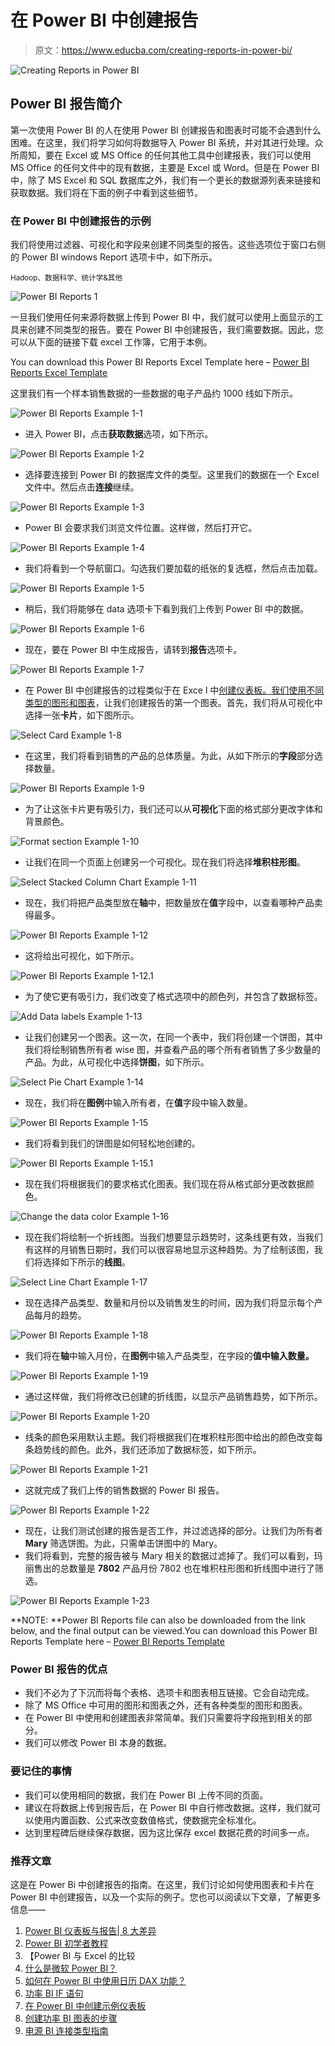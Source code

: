 # 在 Power BI 中创建报告

> 原文：<https://www.educba.com/creating-reports-in-power-bi/>

![Creating Reports in Power BI](img/b9185fb5727f7a35889917d73756abe4.png "Creating Reports in Power BI")



## Power BI 报告简介

第一次使用 Power BI 的人在使用 Power BI 创建报告和图表时可能不会遇到什么困难。在这里，我们将学习如何将数据导入 Power BI 系统，并对其进行处理。众所周知，要在 Excel 或 MS Office 的任何其他工具中创建报表，我们可以使用 MS Office 的任何文件中的现有数据，主要是 Excel 或 Word。但是在 Power BI 中，除了 MS Excel 和 SQL 数据库之外，我们有一个更长的数据源列表来链接和获取数据。我们将在下面的例子中看到这些细节。

### 在 Power BI 中创建报告的示例

我们将使用过滤器、可视化和字段来创建不同类型的报告。这些选项位于窗口右侧的 Power BI windows Report 选项卡中，如下所示。

<small>Hadoop、数据科学、统计学&其他</small>

![Power BI Reports 1](img/ff7bdf5c27e0f6ef1c3151c970ebfc95.png)



一旦我们使用任何来源将数据上传到 Power BI 中，我们就可以使用上面显示的工具来创建不同类型的报告。要在 Power BI 中创建报告，我们需要数据。因此，您可以从下面的链接下载 excel 工作簿，它用于本例。

You can download this Power BI Reports Excel Template here – [Power BI Reports Excel Template](#popmake-167767)

这里我们有一个样本销售数据的一些数据的电子产品约 1000 线如下所示。

![Power BI Reports Example 1-1](img/b9bdb378cfbde0c950bca5d9dbdba794.png "Power BI Reports Example 1-1")



*   进入 Power BI，点击**获取数据**选项，如下所示。

![Power BI Reports Example 1-2](img/6406537ed41520bcdac8e07b31c0d4f5.png "Power BI Reports Example 1-2")



*   选择要连接到 Power BI 的数据库文件的类型。这里我们的数据在一个 Excel 文件中。然后点击**连接**继续。

![Power BI Reports Example 1-3](img/3ed751aa047ac0cd0b98e4139e5419c2.png)



*   Power BI 会要求我们浏览文件位置。这样做，然后打开它。

![Power BI Reports Example 1-4](img/944e3420700f5ad7ed921ec3eabda639.png)



*   我们将看到一个导航窗口。勾选我们要加载的纸张的复选框，然后点击加载。

![Power BI Reports Example 1-5](img/eca7cecb7d0aaae753c5793f09d6c442.png)



*   稍后，我们将能够在 data 选项卡下看到我们上传到 Power BI 中的数据。

![Power BI Reports Example 1-6](img/6ba4f16042ab611010dd05878fd84583.png)



*   现在，要在 Power BI 中生成报告，请转到**报告**选项卡。

![Power BI Reports Example 1-7](img/19fd174ebe18ad2f0e81b78ad1db8bec.png)



*   在 Power BI 中创建报告的过程类似于在 Exce l 中[创建仪表板。我们使用不同类型的](https://www.educba.com/dashboard-in-excel/)[图形和图表](https://www.educba.com/excel-charts-graphs/)，让我们创建报告的第一个图表。首先，我们将从可视化中选择一张**卡片**，如下图所示。

![Select Card Example 1-8](img/8eedcc9aae61e91c8f80355b02a86f37.png)



*   在这里，我们将看到销售的产品的总体质量。为此，从如下所示的**字段**部分选择数量。

![Power BI Reports Example 1-9](img/9b97700cf98ce65b4073d244f1f10a70.png)



*   为了让这张卡片更有吸引力，我们还可以从**可视化**下面的格式部分更改字体和背景颜色。

![Format section Example 1-10](img/719197d68e25a013e2916d925c731b54.png)



*   让我们在同一个页面上创建另一个可视化。现在我们将选择**堆积柱形图**。

![Select Stacked Column Chart Example 1-11](img/ae726507308a59295f447352f7921954.png)



*   现在，我们将把产品类型放在**轴**中，把数量放在**值**字段中，以查看哪种产品卖得最多。

![Power BI Reports Example 1-12](img/aad9c6f6488cd1505449f1b85e7623ba.png)



*   这将给出可视化，如下所示。

![Power BI Reports Example 1-12.1](img/9c39c3c5546e4c29ecb8a942c82a3b2b.png)



*   为了使它更有吸引力，我们改变了格式选项中的颜色列，并包含了数据标签。

![Add Data labels Example 1-13](img/b70f247d060757c9840bf27c003b8a14.png)



*   让我们创建另一个图表。这一次，在同一个表中，我们将创建一个饼图，其中我们将绘制销售所有者 wise 图，并查看产品的哪个所有者销售了多少数量的产品。为此，从可视化中选择**饼图**，如下所示。

![Select Pie Chart Example 1-14](img/5d58e67e85d584975ba8c84da8f36218.png)



*   现在，我们将在**图例**中输入所有者，在**值**字段中输入数量。

![Power BI Reports Example 1-15](img/c1f60cd885ca5639ed0c7cf291d765e1.png)



*   我们将看到我们的饼图是如何轻松地创建的。

![Power BI Reports Example 1-15.1](img/7ec97ea2460cc36e0779e269813d0a9d.png)



*   现在我们将根据我们的要求格式化图表。我们现在将从格式部分更改数据颜色。

![Change the data color Example 1-16](img/ad91b56ac2827b920f0b8ea3785b0e92.png)



*   现在我们将绘制一个折线图。当我们想要显示趋势时，这条线更有效，当我们有这样的月销售日期时，我们可以很容易地显示这种趋势。为了绘制该图，我们将选择如下所示的**线图**。

![Select Line Chart Example 1-17](img/7b415c6a143137b8abc0290a8e97089f.png)



*   现在选择产品类型、数量和月份以及销售发生的时间，因为我们将显示每个产品每月的趋势。

![Power BI Reports Example 1-18](img/28c57638b803b4d082757624fa0b8d54.png)



*   我们将在**轴**中输入月份，在**图例**中输入产品类型，在字段的**值中输入数量。**

![Power BI Reports Example 1-19](img/7168c2d67034c5ae35f5362fdac7f9c2.png)



*   通过这样做，我们将修改已创建的折线图，以显示产品销售趋势，如下所示。

![Power BI Reports Example 1-20](img/ee50595d4ca91df6c4339bbe452012e8.png)



*   线条的颜色采用默认主题。我们将根据我们在堆积柱形图中给出的颜色改变每条趋势线的颜色。此外，我们还添加了数据标签，如下所示。

![Power BI Reports Example 1-21](img/2dc23302d6a2eda37b790ff46c619f21.png)



*   这就完成了我们上传的销售数据的 Power BI 报告。

![Power BI Reports Example 1-22](img/f0dd8b92f28b4b92ea393fc27400b1a4.png)



*   现在，让我们测试创建的报告是否工作，并过滤选择的部分。让我们为所有者 **Mary** 筛选饼图。为此，只需单击饼图中的 Mary。
*   我们将看到，完整的报告被与 Mary 相关的数据过滤掉了。我们可以看到，玛丽售出的总数量是 **7802** 产品月份 7802 也在堆积柱形图和折线图中进行了筛选。

![Power BI Reports Example 1-23](img/f398a4fd6910d3f78183b6dfe4ec027c.png)



**NOTE: **Power BI Reports file can also be downloaded from the link below, and the final output can be viewed.You can download this Power BI Reports Template here – [Power BI Reports Template](#popmake-227875)

### Power BI 报告的优点

*   我们不必为了下沉而将每个表格、选项卡和图表相互链接。它会自动完成。
*   除了 MS Office 中可用的图形和图表之外，还有各种类型的图形和图表。
*   在 Power BI 中使用和创建图表非常简单。我们只需要将字段拖到相关的部分。
*   我们可以修改 Power BI 本身的数据。

### 要记住的事情

*   我们可以使用相同的数据，我们在 Power BI 上传不同的页面。
*   建议在将数据上传到报告后，在 Power BI 中自行修改数据。这样，我们就可以使用内置函数、公式来改变数值格式，使数据完全标准化。
*   达到里程碑后继续保存数据，因为这比保存 excel 数据花费的时间多一点。

### 推荐文章

这是在 Power Bi 中创建报告的指南。在这里，我们讨论如何使用图表和卡片在 Power BI 中创建报告，以及一个实际的例子。您也可以阅读以下文章，了解更多信息——

1.  [Power BI 仪表板与报告| 8 大差异](https://www.educba.com/power-bi-dashboard-vs-report/)
2.  [Power BI 初学者教程](https://www.educba.com/power-bi-tutorial/)
3.  【Power BI 与 Excel 的比较
4.  [什么是微软 Power BI？](https://www.educba.com/what-is-power-bi/)
5.  [如何在 Power BI 中使用日历 DAX 功能？](https://www.educba.com/power-bi-calendar/)
6.  [功率 BI IF 语句](https://www.educba.com/power-bi-if-statement/)
7.  [在 Power BI 中创建示例仪表板](https://www.educba.com/power-bi-dashboard-samples/)
8.  [创建功率 BI 图表的步骤](https://www.educba.com/power-bi-charts/)
9.  [电源 BI 连接类型指南](https://www.educba.com/power-bi-connections/)





